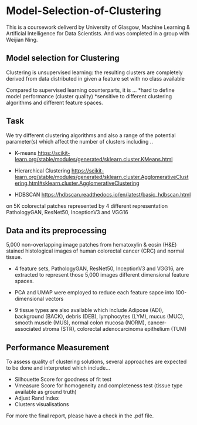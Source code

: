 # Model-Selection-of-Clustering
This is a coursework deliverd by University of Glasgow, Machine Learning & Artificial Intelligence for Data Scientists.
And was completed in a group with Weijian Ning.

## Model selection for Clustering
Clustering is unsupervised learning: the resulting clusters are completely derived from data distributed in given a feature set with no class available

Compared to supervised learning counterparts, it is ...
*hard to define model performance (cluster quality)
*sensitive to different clustering algorithms and different feature spaces.

## Task
We try different clustering algorithms and also a range of the potential parameter(s) which affect the number of clusters including ..

* K-means
<https://scikit-learn.org/stable/modules/generated/sklearn.cluster.KMeans.html>

* Hierarchical Clustering
<https://scikit-learn.org/stable/modules/generated/sklearn.cluster.AgglomerativeClustering.html#sklearn.cluster.AgglomerativeClustering>

* HDBSCAN
<https://hdbscan.readthedocs.io/en/latest/basic_hdbscan.html>

on 5K colorectal patches represented by 4 different representation PathologyGAN, ResNet50, InceptionV3 and VGG16

## Data and its preprocessing
5,000 non-overlapping image patches from hematoxylin & eosin (H&E) stained histological images of human colorectal cancer (CRC) and normal tissue.

* 4 feature sets, PathologyGAN, ResNet50, InceptionV3 and VGG16, are extracted to represent those 5,000 images different dimensional feature spaces.

* PCA and UMAP were employed to reduce each feature sapce into 100-dimensional vectors

* 9 tissue types are also available which include Adipose (ADI), background (BACK), debris (DEB), lymphocytes (LYM), mucus (MUC), smooth muscle (MUS), normal colon mucosa (NORM), cancer-associated stroma (STR), colorectal adenocarcinoma epithelium (TUM)

## Performance Measurement
To assess quality of clustering solutions, several approaches are expected to be done and interpreted which include...

* Silhouette Score for goodness of fit test
* Vmeasure Score for homogeneity and completeness test (tissue type available as ground truth)
* Adjust Rand Index
* Clusters visualisations

For more the final report, please have a check in the .pdf file.

